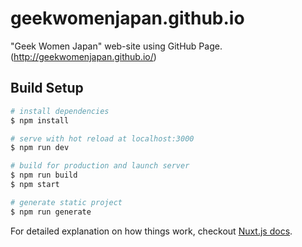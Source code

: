 # geekwomenjapan.github.io
"Geek Women Japan" web-site using GitHub Page.  
(http://geekwomenjapan.github.io/)

## Build Setup

``` bash
# install dependencies
$ npm install

# serve with hot reload at localhost:3000
$ npm run dev

# build for production and launch server
$ npm run build
$ npm start

# generate static project
$ npm run generate
```

For detailed explanation on how things work, checkout [Nuxt.js docs](https://nuxtjs.org).
